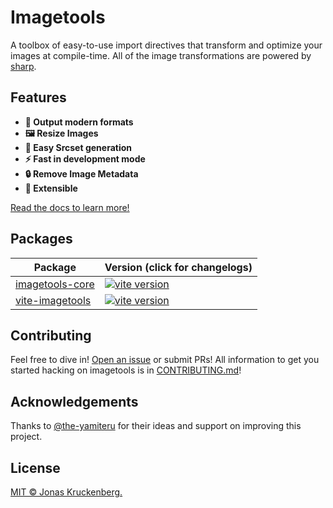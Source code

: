 # Imagetools

A toolbox of easy-to-use import directives that transform and optimize your images at compile-time. All of the image transformations are powered by [sharp](https://sharp.pixelplumbing.com).

## Features

- **🚀 Output modern formats**
- **🖼 Resize Images**
- **🔗 Easy Srcset generation**
- **⚡️ Fast in development mode**
- **🔒 Remove Image Metadata**
- **🧩 Extensible**

[Read the docs to learn more!](docs/README.md)

## Packages

| Package                                        | Version (click for changelogs)
|------------------------------------------------|:------------------------------------
| [imagetools-core](packages/imagetools-core)    | [![vite version](https://img.shields.io/npm/v/imagetools-core/next?label=%20)](packages/imagetools-core/CHANGELOG.md)
| [vite-imagetools](packages/vite)               | [![vite version](https://img.shields.io/npm/v/vite-imagetools/next?label=%20)](packages/vite-imagetools/CHANGELOG.md)

## Contributing

Feel free to dive in! [Open an issue](https://github.com/JonasKruckenberg/vite-imagetools/issues/new) or submit PRs!
All information to get you started hacking on imagetools is in [CONTRIBUTING.md](../../CONTRIBUTING.md)!

## Acknowledgements

Thanks to [@the-yamiteru](https://github.com/the-yamiteru) for their ideas and support on improving this project.

## License
[MIT © Jonas Kruckenberg.](./LICENSE)